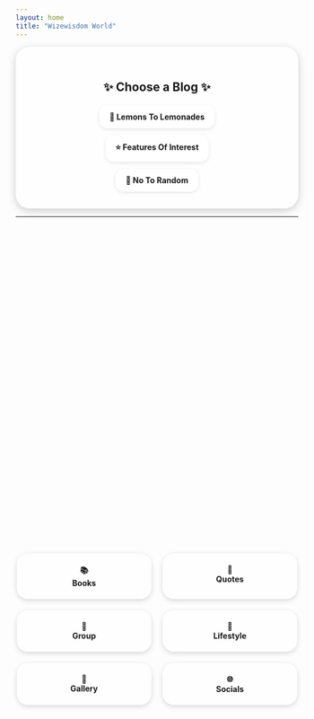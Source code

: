 ```yaml
---
layout: home
title: "Wizewisdom World"
---
```


<div style="text-align: center; background: rgba(255, 255, 255, 0.6); padding: 30px; border-radius: 25px; max-width: 700px; margin: auto; box-shadow: 0 4px 15px rgba(0,0,0,0.2);">

  <h2 style="margin-bottom: 20px;">✨ Choose a Blog ✨</h2>  

  <div class="links" style="display: flex; flex-direction: column; gap: 12px; align-items: center;">
    <a href="https://lemons2lemonades.blogspot.com/" style="display: inline-block; background: rgba(255,255,255,0.75); padding: 12px 18px; border-radius: 15px; text-decoration: none; font-weight: bold; box-shadow: 0 2px 6px rgba(0,0,0,0.1); transition: 0.3s;">
      🍋 Lemons To Lemonades
    </a>
    <a href="https://featuresofinterestcom.wordpress.com/" style="display: inline-block; background: rgba(255,255,255,0.75); padding: 12px 18px; border-radius: 15px; text-decoration: none; font-weight: bold; box-shadow: 0 2px 6px rgba(0,0,0,0.1); transition: 0.3s;">
      ⭐ Features Of Interest
    </a>
    <a href="https://notorandom.wordpress.com/" style="display: inline-block; background: rgba(255,255,255,0.75); padding: 12px 18px; border-radius: 15px; text-decoration: none; font-weight: bold; box-shadow: 0 2px 6px rgba(0,0,0,0.1); transition: 0.3s;">
      🎲 No To Random
    </a>
  </div>
</div>

---

<div style="display: flex; flex-wrap: wrap; justify-content: center; gap: 20px; margin-top: 15vh;">

  <a href="/books/feature.html" style="flex: 1 1 120px; max-width: 200px; text-align: center; background: rgba(255,255,255,0.65); padding: 20px; border-radius: 20px; text-decoration: none; font-weight: bold; box-shadow: 0 3px 10px rgba(0,0,0,0.15);">
    📚 <br> Books
  </a>

  <a href="/quotes/entry.html" style="flex: 1 1 120px; max-width: 200px; text-align: center; background: rgba(255,255,255,0.65); padding: 20px; border-radius: 20px; text-decoration: none; font-weight: bold; box-shadow: 0 3px 10px rgba(0,0,0,0.15);">
    💭 <br> Quotes
  </a>

  <a href="https://www.facebook.com/groups/lemons2lemonades" style="flex: 1 1 120px; max-width: 200px; text-align: center; background: rgba(255,255,255,0.65); padding: 20px; border-radius: 20px; text-decoration: none; font-weight: bold; box-shadow: 0 3px 10px rgba(0,0,0,0.15);">
    👥 <br> Group
  </a>

  <a href="#lifestyle" style="flex: 1 1 120px; max-width: 200px; text-align: center; background: rgba(255,255,255,0.65); padding: 20px; border-radius: 20px; text-decoration: none; font-weight: bold; box-shadow: 0 3px 10px rgba(0,0,0,0.15);">
    🌿 <br> Lifestyle
  </a>

  <a href="#gallery" style="flex: 1 1 120px; max-width: 200px; text-align: center; background: rgba(255,255,255,0.65); padding: 20px; border-radius: 20px; text-decoration: none; font-weight: bold; box-shadow: 0 3px 10px rgba(0,0,0,0.15);">
    🎨 <br> Gallery
  </a>

  <a href="#socials" style="flex: 1 1 120px; max-width: 200px; text-align: center; background: rgba(255,255,255,0.65); padding: 20px; border-radius: 20px; text-decoration: none; font-weight: bold; box-shadow: 0 3px 10px rgba(0,0,0,0.15);">
    🌐 <br> Socials
  </a>

</div>

